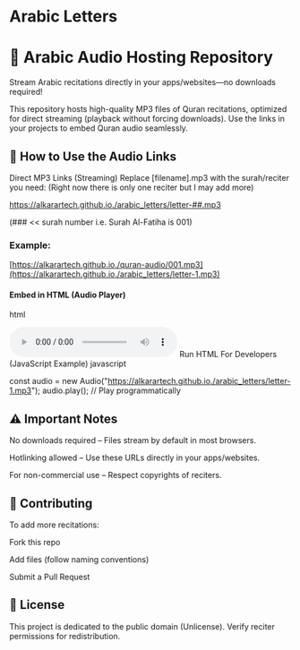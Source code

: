 # Arabic Letters
# 📖 Arabic Audio Hosting Repository
Stream Arabic recitations directly in your apps/websites—no downloads required!

This repository hosts high-quality MP3 files of Quran recitations, optimized for direct streaming (playback without forcing downloads). Use the links in your projects to embed Quran audio seamlessly.

## 🔗 How to Use the Audio Links
Direct MP3 Links (Streaming)
Replace [filename].mp3 with the surah/reciter you need:
(Right now there is only one reciter but I may add more)

https://alkarartech.github.io./arabic_letters/letter-##.mp3

(### << surah number i.e. Surah Al-Fatiha is 001)

### Example:

[https://alkarartech.github.io./quran-audio/001.mp3](https://alkarartech.github.io./arabic_letters/letter-1.mp3)

#### Embed in HTML (Audio Player)
html

<audio controls>
  <source src="https://alkarartech.github.io./quran-audio/001.mp3" type="audio/mpeg">
  Your browser does not support the audio element.
</audio>
Run HTML
For Developers (JavaScript Example)
javascript


const audio = new Audio("https://alkarartech.github.io./arabic_letters/letter-1.mp3");
audio.play(); // Play programmatically

## ⚠️ Important Notes
No downloads required – Files stream by default in most browsers.

Hotlinking allowed – Use these URLs directly in your apps/websites.

For non-commercial use – Respect copyrights of reciters.

## 🤝 Contributing
To add more recitations:

Fork this repo

Add files (follow naming conventions)

Submit a Pull Request

## 📜 License
This project is dedicated to the public domain (Unlicense). Verify reciter permissions for redistribution.
